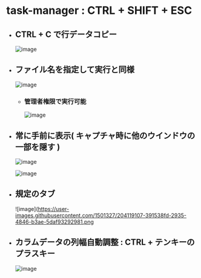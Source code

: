 # task-manager : CTRL + SHIFT + ESC

- ## CTRL + C で行データコピー
  ![image](https://user-images.githubusercontent.com/1501327/204114010-807b9c19-74e5-480d-b8db-3214df7cceb6.png)

- ## ファイル名を指定して実行と同様
  ![image](https://user-images.githubusercontent.com/1501327/204114200-02adb06a-1f1f-4d05-990c-67b484feb42f.png)

  - ### 管理者権限で実行可能
    ![image](https://user-images.githubusercontent.com/1501327/204114283-4a03231a-51f2-4a2e-9305-2ca8886ae76d.png)

- ## 常に手前に表示( キャプチャ時に他のウインドウの一部を隠す )
  ![image](https://user-images.githubusercontent.com/1501327/204114315-dab0ccdc-5d8e-430a-b840-bee2dd6e62b7.png)

  ![image](https://user-images.githubusercontent.com/1501327/204119357-4d2564fc-7a53-4b8c-9414-3480c8750e22.png)


- ## 規定のタブ
  ![image](https://user-images.githubusercontent.com/1501327/204119107-391538fd-2935-4846-b3ae-5daf93292981.png
  
  
- ## カラムデータの列幅自動調整 : CTRL + テンキーのプラスキー
  ![image](https://user-images.githubusercontent.com/1501327/204119647-062a08d7-b6f5-4075-9969-40a9c3b37298.png)
